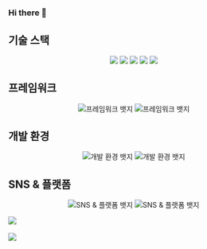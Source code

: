 ### Hi there 👋
<!-- 기술 스택 -->
## 기술 스택

<div align="center">
	<img src="https://img.shields.io/badge/Java-007396?style=flat&logo=Java&logoColor=white" />
	<img src="https://img.shields.io/badge/Python-3776AB?style=flat&logo=Python&logoColor=white" />
	<img src="https://img.shields.io/badge/C++-00599C?style=flat&logo=cplusplus&logoColor=white" />
	<img src="https://img.shields.io/badge/C-00599C?style=flat&logo=c&logoColor=white" />
	<img src="https://img.shields.io/badge/Java-F7DF1E?style=flat&logo=javascript&logoColor=white" />
</div>

<!-- 프레임워크 -->
## 프레임워크

<div align="center">
    <!-- 프레임워크 뱃지 예시 -->
    <img src="뱃지 이미지 URL" alt="프레임워크 뱃지">
    <img src="뱃지 이미지 URL" alt="프레임워크 뱃지">
    <!-- 추가 프레임워크 뱃지들 -->
</div>

<!-- 개발 환경 -->
## 개발 환경

<div align="center">
    <!-- 개발 환경 뱃지 예시 -->
    <img src="뱃지 이미지 URL" alt="개발 환경 뱃지">
    <img src="뱃지 이미지 URL" alt="개발 환경 뱃지">
    <!-- 추가 개발 환경 뱃지들 -->
</div>

<!-- SNS & 플랫폼 -->
## SNS & 플랫폼

<div align="center">
    <!-- SNS & 플랫폼 뱃지 예시 -->
    <img src="뱃지 이미지 URL" alt="SNS & 플랫폼 뱃지">
    <img src="뱃지 이미지 URL" alt="SNS & 플랫폼 뱃지">
    <!-- 추가 SNS & 플랫폼 뱃지들 -->
</div>

<img src="https://github-readme-stats.vercel.app/api/top-langs/?username=donghyoya&layout=compact"><br><br>
<img src="https://github-readme-stats.vercel.app/api?username=donghyoya&show_icons=true">

<!--
**donghyoya/donghyoya** is a ✨ _special_ ✨ repository because its `README.md` (this file) appears on your GitHub profile.

Here are some ideas to get you started:

- 🔭 I’m currently working on ...
- 🌱 I’m currently learning ...
- 👯 I’m looking to collaborate on ...
- 🤔 I’m looking for help with ...
- 💬 Ask me about ...
- 📫 How to reach me: ...
- 😄 Pronouns: ...
- ⚡ Fun fact: ...
-->
